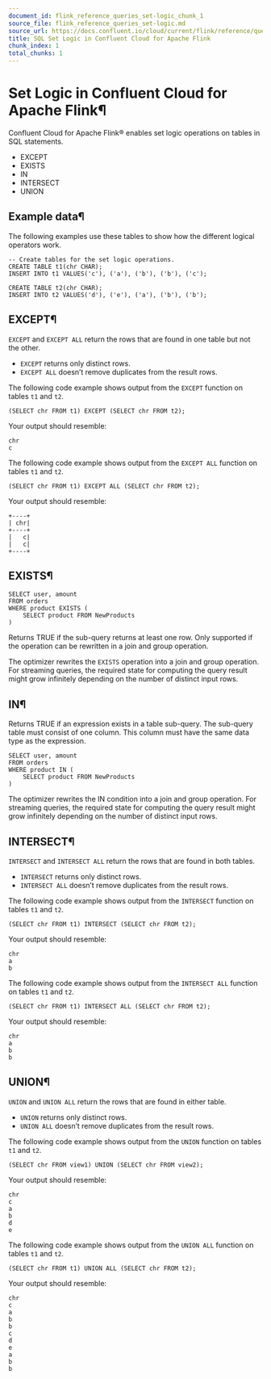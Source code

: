 ```yaml
---
document_id: flink_reference_queries_set-logic_chunk_1
source_file: flink_reference_queries_set-logic.md
source_url: https://docs.confluent.io/cloud/current/flink/reference/queries/set-logic.html
title: SQL Set Logic in Confluent Cloud for Apache Flink
chunk_index: 1
total_chunks: 1
---
```


# Set Logic in Confluent Cloud for Apache Flink¶

Confluent Cloud for Apache Flink® enables set logic operations on tables in SQL statements.

* EXCEPT
* EXISTS
* IN
* INTERSECT
* UNION

## Example data¶

The following examples use these tables to show how the different logical operators work.

    -- Create tables for the set logic operations.
    CREATE TABLE t1(chr CHAR);
    INSERT INTO t1 VALUES('c'), ('a'), ('b'), ('b'), ('c');

    CREATE TABLE t2(chr CHAR);
    INSERT INTO t2 VALUES('d'), ('e'), ('a'), ('b'), ('b');

## EXCEPT¶

`EXCEPT` and `EXCEPT ALL` return the rows that are found in one table but not the other.

* `EXCEPT` returns only distinct rows.
* `EXCEPT ALL` doesn’t remove duplicates from the result rows.

The following code example shows output from the `EXCEPT` function on tables `t1` and `t2`.

    (SELECT chr FROM t1) EXCEPT (SELECT chr FROM t2);

Your output should resemble:

    chr
    c

The following code example shows output from the `EXCEPT ALL` function on tables `t1` and `t2`.

    (SELECT chr FROM t1) EXCEPT ALL (SELECT chr FROM t2);

Your output should resemble:

    +----+
    | chr|
    +----+
    |   c|
    |   c|
    +----+

## EXISTS¶

    SELECT user, amount
    FROM orders
    WHERE product EXISTS (
        SELECT product FROM NewProducts
    )

Returns TRUE if the sub-query returns at least one row. Only supported if the operation can be rewritten in a join and group operation.

The optimizer rewrites the `EXISTS` operation into a join and group operation. For streaming queries, the required state for computing the query result might grow infinitely depending on the number of distinct input rows.

## IN¶

Returns TRUE if an expression exists in a table sub-query. The sub-query table must consist of one column. This column must have the same data type as the expression.

    SELECT user, amount
    FROM orders
    WHERE product IN (
        SELECT product FROM NewProducts
    )

The optimizer rewrites the IN condition into a join and group operation. For streaming queries, the required state for computing the query result might grow infinitely depending on the number of distinct input rows.

## INTERSECT¶

`INTERSECT` and `INTERSECT ALL` return the rows that are found in both tables.

* `INTERSECT` returns only distinct rows.
* `INTERSECT ALL` doesn’t remove duplicates from the result rows.

The following code example shows output from the `INTERSECT` function on tables `t1` and `t2`.

    (SELECT chr FROM t1) INTERSECT (SELECT chr FROM t2);

Your output should resemble:

    chr
    a
    b

The following code example shows output from the `INTERSECT ALL` function on tables `t1` and `t2`.

    (SELECT chr FROM t1) INTERSECT ALL (SELECT chr FROM t2);

Your output should resemble:

    chr
    a
    b
    b

## UNION¶

`UNION` and `UNION ALL` return the rows that are found in either table.

* `UNION` returns only distinct rows.
* `UNION ALL` doesn’t remove duplicates from the result rows.

The following code example shows output from the `UNION` function on tables `t1` and `t2`.

    (SELECT chr FROM view1) UNION (SELECT chr FROM view2);

Your output should resemble:

    chr
    c
    a
    b
    d
    e

The following code example shows output from the `UNION ALL` function on tables `t1` and `t2`.

    (SELECT chr FROM t1) UNION ALL (SELECT chr FROM t2);

Your output should resemble:

    chr
    c
    a
    b
    b
    c
    d
    e
    a
    b
    b
